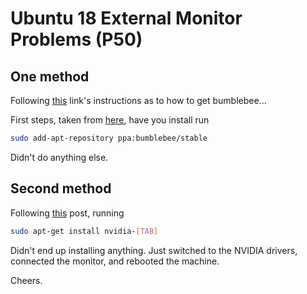 # Ubuntu 18 External Monitor Problems (P50)

## One method

Following [this](https://forums.lenovo.com/t5/Linux-Discussion/External-Display-issue-with-P50-on-Linux/td-p/2263113) link's instructions as to how to get bumblebee...

First steps, taken from [here](http://www.webupd8.org/2012/11/primus-better-performance-and-less.html), have you install  run

```bash
sudo add-apt-repository ppa:bumblebee/stable
```

Didn't do anything else.

## Second method

Following [this](https://askubuntu.com/questions/355617/need-correct-method-to-install-nvidia-driver-on-thinkpad-running-ubuntu-12-04) post, running

```bash
sudo apt-get install nvidia-[TAB]
```

Didn't end up installing anything. Just switched to the NVIDIA drivers, connected the monitor, and rebooted the machine.

Cheers.